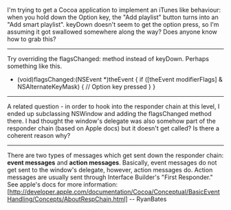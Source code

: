 

I'm trying to get a Cocoa application to implement an iTunes like behaviour: when you hold down the Option key, the
"Add playlist" button turns into an "Add smart playlist".  keyDown doesn't seem to get the option press, so I'm assuming it got swallowed
somewhere along the way?  Does anyone know how to grab this?

----

Try overriding the flagsChanged: method instead of keyDown. Perhaps something like this.

    
- (void)flagsChanged:(NSEvent *)theEvent
{
	if ([theEvent modifierFlags] & NSAlternateKeyMask) {
		// Option key pressed
	}
}


----

A related question - in order to hook into the responder chain at this level, I ended up subclassing NSWindow
and adding the flagsChanged method there.  I had thought the window's delegate was also somehow part
of the responder chain (based on Apple docs) but it doesn't get called?  Is there a coherent reason why?

----

There are two types of messages which get sent down the responder chain: **event messages** and **action messages**. Basically, event messages do not get sent to the window's delegate, however, action messages do. Action messages are usually sent through Interface Builder's "First Responder." See apple's docs for more information: [http://developer.apple.com/documentation/Cocoa/Conceptual/BasicEventHandling/Concepts/AboutRespChain.html] -- RyanBates
